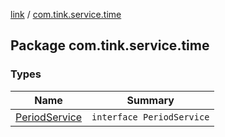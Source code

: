 [link](../index.md) / [com.tink.service.time](./index.md)

## Package com.tink.service.time

### Types

| Name | Summary |
|---|---|
| [PeriodService](-period-service/index.md) | `interface PeriodService` |
